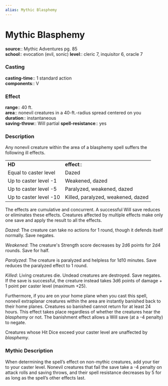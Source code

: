 ```yaml
---
alias: Mythic Blasphemy
---
```


# Mythic Blasphemy

**source**:: Mythic Adventures pg. 85  
**school**:: evocation (evil, sonic)
**level**:: cleric 7, inquisitor 6, oracle 7

### Casting 

**casting-time**:: 1 standard action  
**components**:: V

### Effect 

**range**:: 40 ft.  
**area**:: nonevil creatures in a 40-ft.-radius spread centered on you  
**duration**:: instantaneous  
**saving-throw**:: Will partial
**spell-resistance**:: yes

### Description 

Any nonevil creature within the area of a blasphemy spell suffers the following ill effects.

|                        |                                    |
|------------------------|------------------------------------|
| **HD**                 | **effect**::                         |
| Equal to caster level  | Dazed                              |
| Up to caster level -1  | Weakened, dazed                    |
| Up to caster level -5  | Paralyzed, weakened, dazed         |
| Up to caster level -10 | Killed, paralyzed, weakened, dazed |

The effects are cumulative and concurrent. A successful Will save reduces or eliminates these effects. Creatures affected by multiple effects make only one save and apply the result to all the effects.  
  
*Dazed*: The creature can take no actions for 1 round, though it defends itself normally. Save negates.  
  
*Weakened*: The creature's Strength score decreases by 2d6 points for 2d4 rounds. Save for half.  
  
*Paralyzed*: The creature is paralyzed and helpless for 1d10 minutes. Save reduces the paralyzed effect to 1 round.  
  
*Killed*: Living creatures die. Undead creatures are destroyed. Save negates. If the save is successful, the creature instead takes 3d6 points of damage + 1 point per caster level (maximum +25).  
  
Furthermore, if you are on your home plane when you cast this spell, nonevil extraplanar creatures within the area are instantly banished back to their home planes. Creatures so banished cannot return for at least 24 hours. This effect takes place regardless of whether the creatures hear the *blasphemy* or not. The banishment effect allows a Will save (at a -4 penalty) to negate.  
  
Creatures whose Hit Dice exceed your caster level are unaffected by *blasphemy*.

### Mythic Description

When determining the spell’s effect on non-mythic creatures, add your tier to your caster level. Nonevil creatures that fail the save take a -4 penalty on attack rolls and saving throws, and their spell resistance decreases by 5 for as long as the spell’s other effects last.
